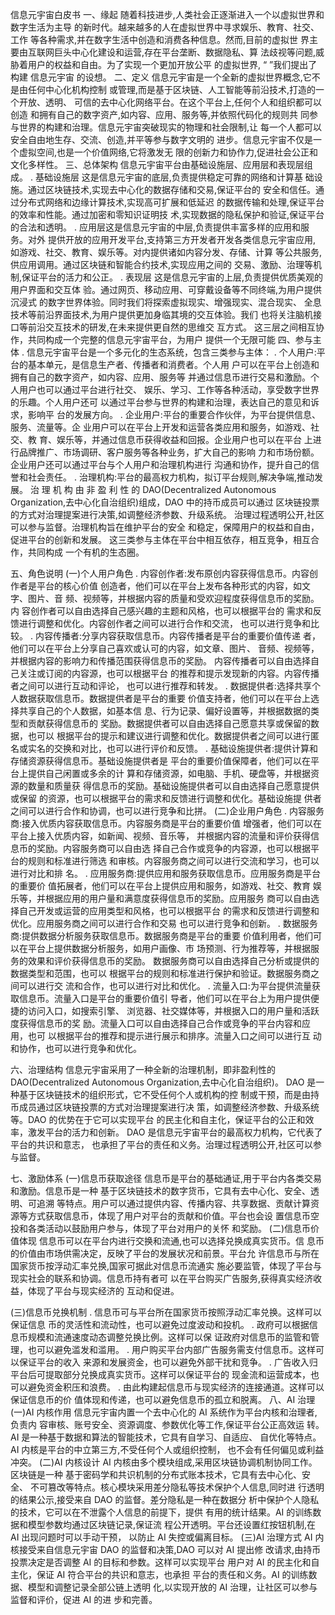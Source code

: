 信息元宇宙白皮书
一、缘起
随着科技进步,人类社会正逐渐进入一个以虚拟世界和数字生活为主导
的新时代。越来越多的人在虚拟世界中寻求娱乐、教育、社交、工作
等各种需求,并在数字生活中创造和消费各种信息。然而,目前的虚拟世
界主要由互联网巨头中心化建设和运营,存在平台垄断、数据隐私、算
法歧视等问题,威胁着用户的权益和自由。为了实现一个更加开放公平
的虚拟世界, “ ”我们提出了构建 信息元宇宙 的设想。
二、定义
信息元宇宙是一个全新的虚拟世界概念,它不是由任何中心化机构控制
或管理,而是基于区块链、人工智能等前沿技术,打造的一个开放、透明、
可信的去中心化网络平台。在这个平台上,任何个人和组织都可以创造
和拥有自己的数字资产,如内容、应用、服务等,并依照代码化的规则共
同参与世界的构建和治理。信息元宇宙突破现实的物理和社会限制,让
每一个人都可以安全自由地生存、交流、创造,并平等参与数字文明的
进步。信息元宇宙不仅是一个虚拟空间,也是一个价值网络,它将激发无
限的创新力和协作力,促进社会公正和文化多样性。
三、总体架构
信息元宇宙平台由基础设施层、应用层和表现层组成。
. 基础设施层 这是信息元宇宙的底层,负责提供稳定可靠的网络和计算基
础设施。通过区块链技术,实现去中心化的数据存储和交易,保证平台的
安全和信任。通过分布式网络和边缘计算技术,实现高可扩展和低延迟
的数据传输和处理,保证平台的效率和性能。通过加密和零知识证明技
术,实现数据的隐私保护和验证,保证平台的合法和透明。
. 应用层这是信息元宇宙的中层,负责提供丰富多样的应用和服务。对外
提供开放的应用开发平台,支持第三方开发者开发各类信息元宇宙应用,
如游戏、社交、教育、娱乐等。对内提供诸如内容分发、存储、计算
等公共服务,供应用调用。通过区块链和智能合约技术,实现应用之间的
交易、激励、治理等机制,保证平台的活力和公正。
. 表现层 这是信息元宇宙的上层,负责提供优质美观的用户界面和交互体
验。通过网页、移动应用、可穿戴设备等不同终端,为用户提供沉浸式
的数字世界体验。同时我们将探索虚拟现实、增强现实、混合现实、
全息技术等前沿界面技术,为用户提供更加身临其境的交互体验。我们
也将关注脑机接口等前沿交互技术的研发,在未来提供更自然的思维交
互方式。
这三层之间相互协作，共同构成一个完整的信息元宇宙平台，为用户
提供一个无限可能
四、参与主体
. 信息元宇宙平台是一个多元化的生态系统，包含三类参与主体：
. 个人用户:平台的基本单元，是信息生产者、传播者和消费者。个人用
户可以在平台上创造和拥有自己的数字资产，如内容、应用、服务等
并通过信息币进行交易和激励。个人用户也可以通过平台进行社交、
娱乐、学习、工作等各种活动，享受数字世界的乐趣。个人用户还可
以通过平台参与世界的构建和治理，表达自己的意见和诉求，影响平
台的发展方向。
. 企业用户:平台的重要合作伙伴，为平台提供信息、服务、流量等。企
业用户可以在平台上开发和运营各类应用和服务，如游戏、社交、教
育、娱乐等，并通过信息币获得收益和回报。企业用户也可以在平台
上进行品牌推广、市场调研、客户服务等各种业务，扩大自己的影响
力和市场份额。企业用户还可以通过平台与个人用户和治理机构进行
沟通和协作，提升自己的信誉和社会责任。
. 治理机构:平台的最高权力机构，拟订平台规则,解决争端,推动发展。
治 理 机 构 由 非 盈 利 性 的 DAO(Decentralized Autonomous
Organization,去中心化自治组织)组成，DAO 中的持币成员可以通过
区块链投票的方式对治理提案进行决策,如调整经济参数、升级系统。
治理过程透明公开,社区可以参与监督。治理机构旨在维护平台的安全
和稳定，保障用户的权益和自由，促进平台的创新和发展。
这三类参与主体在平台中相互依存，相互竞争，相互合作，共同构成
一个有机的生态圈。

五、角色说明
(一)个人用户角色
. 内容创作者:发布原创内容获得信息币。内容创作者是平台的核心价值
创造者，他们可以在平台上发布各种形式的内容，如文字、图片、音
频、视频等，并根据内容的质量和受欢迎程度获得信息币的奖励。内
容创作者可以自由选择自己感兴趣的主题和风格，也可以根据平台的
需求和反馈进行调整和优化。内容创作者之间可以进行合作和交流，
也可以进行竞争和比较。
. 内容传播者:分享内容获取信息币。内容传播者是平台的重要价值传递
者，他们可以在平台上分享自己喜欢或认可的内容，如文章、图片、
音频、视频等，并根据内容的影响力和传播范围获得信息币的奖励。
内容传播者可以自由选择自己关注或订阅的内容源，也可以根据平台
的推荐和提示发现新的内容。内容传播者之间可以进行互动和评论，
也可以进行推荐和转发。
. 数据提供者:选择共享个人数据获取信息币。数据提供者是平台的重要
价值支持者，他们可以在平台上选择共享自己的个人数据，如基本信
息、行为记录、偏好设置等，并根据数据的类型和贡献获得信息币的
奖励。数据提供者可以自由选择自己愿意共享或保留的数据，也可以
根据平台的提示和建议进行调整和优化。数据提供者之间可以进行匿
名或实名的交换和对比，也可以进行评价和反馈。
. 基础设施提供者:提供计算和存储资源获得信息币。基础设施提供者是
平台的重要价值保障者，他们可以在平台上提供自己闲置或多余的计
算和存储资源，如电脑、手机、硬盘等，并根据资源的数量和质量获
得信息币的奖励。基础设施提供者可以自由选择自己愿意提供或保留
的资源，也可以根据平台的需求和反馈进行调整和优化。基础设施提
供者之间可以进行合作和协调，也可以进行竞争和比拼。
(二)企业用户角色
. 内容服务商:接入优质内容获取信息币。内容服务商是平台的重要价值
增强者，他们可以在平台上接入优质内容，如新闻、视频、音乐等，
并根据内容的流量和评价获得信息币的奖励。内容服务商可以自由选
择自己合作或竞争的内容源，也可以根据平台的规则和标准进行筛选
和审核。内容服务商之间可以进行交流和学习，也可以进行对比和排
名。
. 应用服务商:提供应用和服务获取信息币。应用服务商是平台的重要价
值拓展者，他们可以在平台上提供应用和服务，如游戏、社交、教育
娱乐等，并根据应用的用户量和满意度获得信息币的奖励。应用服务
商可以自由选择自己开发或运营的应用类型和风格，也可以根据平台
的需求和反馈进行调整和优化。应用服务商之间可以进行合作和交易
也可以进行竞争和创新。
. 数据服务商:提供数据分析服务获取信息币。数据服务商是平台的重要
价值利用者，他们可以在平台上提供数据分析服务，如用户画像、市
场预测、行为推荐等，并根据服务的效果和评价获得信息币的奖励。
数据服务商可以自由选择自己分析或提供的数据类型和范围，也可以
根据平台的规则和标准进行保护和验证。数据服务商之间可以进行交
流和合作，也可以进行对比和优化。
. 流量入口:为平台提供流量获取信息币。流量入口是平台的重要价值引
导者，他们可以在平台上为用户提供便捷的访问入口，如搜索引擎、
浏览器、社交媒体等，并根据入口的用户量和活跃度获得信息币的奖
励。流量入口可以自由选择自己合作或竞争的平台内容和应用，也可
以根据平台的推荐和提示进行展示和排序。流量入口之间可以进行互
动和协作，也可以进行竞争和优化。

六、治理结构
信息元宇宙采用了一种全新的治理机制，即非盈利性的
DAO(Decentralized Autonomous Organization,去中心化自治组织)。
DAO 是一种基于区块链技术的组织形式，它不受任何个人或机构的控
制或干预，而是由持币成员通过区块链投票的方式对治理提案进行决
策，如调整经济参数、升级系统等。DAO 的优势在于它可以实现平台
的民主化和自主化，保证平台的公正和效率，激发平台的活力和创新。
DAO 是信息元宇宙平台的最高权力机构，它代表了平台的共识和意志，
也承担了平台的责任和义务。治理过程透明公开,社区可以参与监督。

七、激励体系
(一)信息币获取途径
信息币是平台的基础通证,用于平台内各类交易和激励。信息币是一种
基于区块链技术的数字货币，它具有去中心化、安全、透明、可追溯
等特点。用户可以通过提供内容、传播内容、共享数据、贡献计算资
源等方式获取信息币，体现了用户对平台的贡献和价值。平台也会设
置信息币空投和各类活动以鼓励用户参与，体现了平台对用户的关怀
和奖励。
(二)信息币价值体现
信息币可以在平台内进行交换和流通,也可以选择兑换成真实货币。信
息币的价值由市场供需决定，反映了平台的发展状况和前景。平台允
许信息币与所在国家货币按浮动汇率兑换,国家可据此对信息币流通实
施必要监管，体现了平台与现实社会的联系和协调。信息币持有者可
以在平台购买广告服务,获得真实经济收益，体现了平台与现实经济的
互动和促进。

(三)信息币兑换机制
. 信息币可与平台所在国家货币按照浮动汇率兑换。这样可以保证信息
币的灵活性和流动性，也可以避免过度波动和投机。
. 政府可以根据信息币规模和流通速度动态调整兑换比例。这样可以保
证政府对信息币的监管和管理，也可以避免滥发和滥用。
. 用户购买平台内部广告服务需支付信息币。这样可以保证平台的收入
来源和发展资金，也可以避免外部干扰和竞争。
. 广告收入归平台后可提取部分兑换成真实货币。这样可以保证平台的
现金流和运营成本，也可以避免资金积压和浪费。
. 由此构建起信息币与现实经济的连接通道。这样可以保证信息币的价
值体现和传递，也可以避免信息币的孤立和脱离。
八、AI 治理
(一)AI 内核作用
信息元宇宙内置一个去中心化的 AI 系统作为平台内核和治理者,负责内
容审核、账号安全、资源调度、参数优化等工作,保证平台公正高效运
转。AI 是一种基于数据和算法的智能技术，它具有自学习、自适应、
自优化等特点。AI 内核是平台的中立第三方,不受任何个人或组织控制，
也不会有任何偏见或利益冲突。
(二)AI 内核设计
AI 内核由多个模块组成,采用区块链协调机制协同工作。区块链是一种
基于密码学和共识机制的分布式账本技术，它具有去中心化、安全、
不可篡改等特点。核心模块采用差分隐私等技术保护个人信息,同时进
行透明的结果公示,接受来自 DAO 的监督。差分隐私是一种在数据分
析中保护个人隐私的技术，它可以在不泄露个人信息的前提下，提供
有用的统计结果。AI 的训练数据和模型参数均通过区块链记录,保证流
程公开透明。平台还设置红按钮机制,在 AI 出现问题时可以手动干预，
以防止 AI 失控或偏离目标。
(三)AI 治理方式
AI 内核接受来自信息元宇宙 DAO 的监督和决策,DAO 可以对 AI 提出修
改请求,由持币投票决定是否调整 AI 的目标和参数。这样可以实现平台
用户对 AI 的民主化和自主化，保证 AI 符合平台的共识和意志，也承担
平台的责任和义务。AI 的训练数据、模型和调整记录全部公链上透明
化,以实现开放的 AI 治理，让社区可以参与监督和评价，促进 AI 的进
步和完善。
